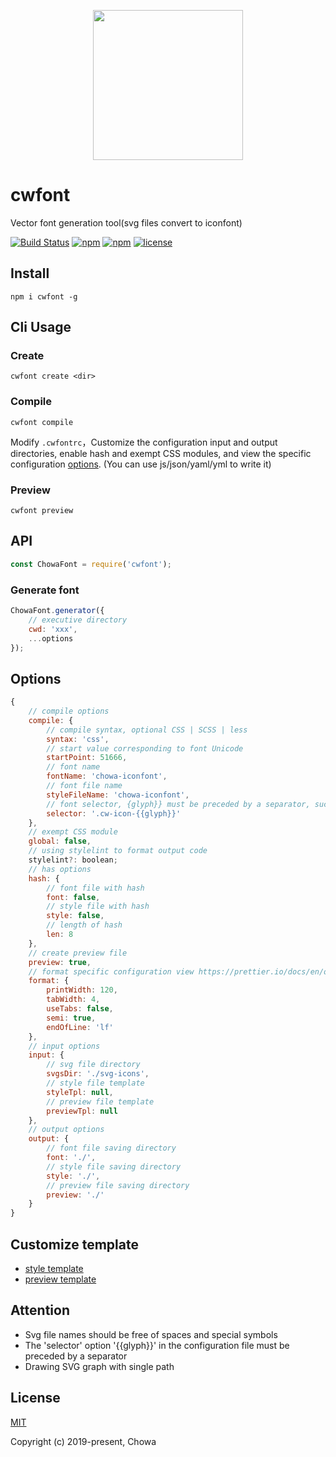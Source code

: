 <p align="center">
    <img src="http://upload.ouliu.net/i/202001081600304i7x6.png" width="240">
</p>


# cwfont

Vector font generation tool(svg files convert to iconfont)

[![Build Status](https://travis-ci.org/chowa/cwfont.svg?branch=master)](https://travis-ci.org/chowa/cwfont)
[![npm](https://img.shields.io/npm/v/cwfont.svg)](https://www.npmjs.com/package/cwfont)
[![npm](https://img.shields.io/npm/dm/cwfont.svg)](https://www.npmjs.com/package/cwfont)
[![license](https://img.shields.io/github/license/mashape/apistatus.svg?maxAge=2592000)](https://opensource.org/licenses/MIT)

## Install

```
npm i cwfont -g
```

## Cli Usage

### Create

```
cwfont create <dir>
```

### Compile

```
cwfont compile
```

Modify `.cwfontrc`，Customize the configuration input and output directories, enable hash and exempt CSS modules, and view the specific configuration [options](#options). (You can use js/json/yaml/yml to write it)

### Preview

```
cwfont preview
```

## API

```js
const ChowaFont = require('cwfont');
```

### Generate font

```js
ChowaFont.generator({
    // executive directory
    cwd: 'xxx',
    ...options
});
```

## Options

```js
{
    // compile options
    compile: {
        // compile syntax, optional CSS | SCSS | less
        syntax: 'css',
        // start value corresponding to font Unicode
        startPoint: 51666,
        // font name
        fontName: 'chowa-iconfont',
        // font file name
        styleFileName: 'chowa-iconfont',
        // font selector, {glyph}} must be preceded by a separator, such as: -
        selector: '.cw-icon-{{glyph}}'
    },
    // exempt CSS module
    global: false,
    // using stylelint to format output code
    stylelint?: boolean;
    // has options
    hash: {
        // font file with hash
        font: false,
        // style file with hash
        style: false,
        // length of hash
        len: 8
    },
    // create preview file
    preview: true,
    // format specific configuration view https://prettier.io/docs/en/options.html
    format: {
        printWidth: 120,
        tabWidth: 4,
        useTabs: false,
        semi: true,
        endOfLine: 'lf'
    },
    // input options
    input: {
        // svg file directory
        svgsDir: './svg-icons',
        // style file template
        styleTpl: null,
        // preview file template
        previewTpl: null
    },
    // output options
    output: {
        // font file saving directory
        font: './',
        // style file saving directory
        style: './',
        // preview file saving directory
        preview: './'
    }
}
```

## Customize template

* [style template](src/template/style.tpl)
* [preview template](src/template/preview.tpl)

## Attention

* Svg file names should be free of spaces and special symbols
* The 'selector' option '{{glyph}}' in the configuration file must be preceded by a separator
* Drawing SVG graph with single path

## License

[MIT](http://opensource.org/licenses/MIT)

Copyright (c) 2019-present, Chowa
